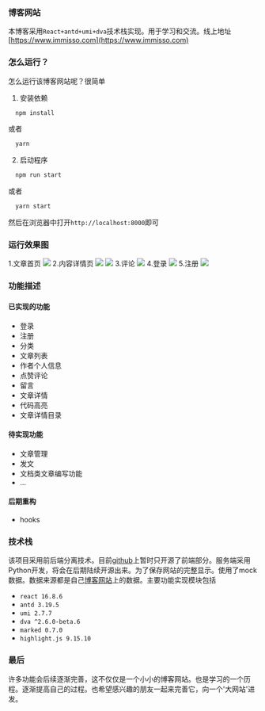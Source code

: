 ### 博客网站
本博客采用`React+antd+umi+dva`技术栈实现。用于学习和交流。线上地址[https://www.immisso.com](https://www.immisso.com)

### 怎么运行？
怎么运行该博客网站呢？很简单

1. 安装依赖

```javascript
  npm install
```
或者
```javascript
  yarn
```

2. 启动程序

```javascript
  npm run start
```
或者

```javascript
  yarn start
```
然后在浏览器中打开`http://localhost:8000`即可
### 运行效果图
1.文章首页
![](https://immisso.oss-cn-hangzhou.aliyuncs.com/view/blog1.png)
2.内容详情页
![](https://immisso.oss-cn-hangzhou.aliyuncs.com/view/blog2.png)
![](https://immisso.oss-cn-hangzhou.aliyuncs.com/view/blog6.png)
3.评论
![](https://immisso.oss-cn-hangzhou.aliyuncs.com/view/blog3.png)
4.登录
![](https://immisso.oss-cn-hangzhou.aliyuncs.com/view/blog4.png)
5.注册
![](https://immisso.oss-cn-hangzhou.aliyuncs.com/view/blog5.png)

### 功能描述

#### 已实现的功能
+ 登录
+ 注册
+ 分类
+ 文章列表
+ 作者个人信息
+ 点赞评论
+ 留言
+ 文章详情
+ 代码高亮
+ 文章详情目录

#### 待实现功能
+ 文章管理
+ 发文
+ 文档类文章编写功能
+ ...


#### 后期重构
+ hooks

### 技术栈
该项目采用前后端分离技术。目前[github](https://github.com/immisso/Blog)上暂时只开源了前端部分。服务端采用Python开发，将会在后期陆续开源出来。为了保存网站的完整显示。使用了mock数据。数据来源都是自己[博客网站](https://github.com/immisso/Blog)上的数据。主要功能实现模块包括
+ `react 16.8.6`
+ `antd 3.19.5`
+ `umi 2.7.7`
+ `dva ^2.6.0-beta.6`
+ `marked 0.7.0`
+ `highlight.js 9.15.10`

### 最后
许多功能会后续逐渐完善，这不仅仅是一个小小的博客网站。也是学习的一个历程。逐渐提高自己的过程。也希望感兴趣的朋友一起来完善它，向一个'大网站'进发。